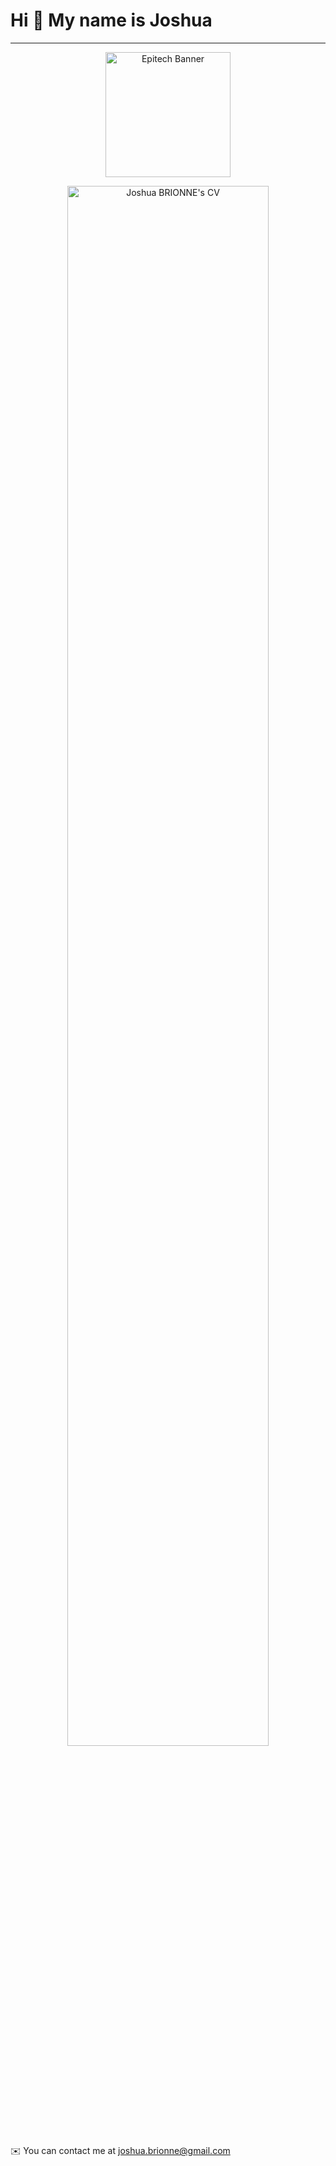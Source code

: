 Hi 👋 My name is Joshua
=======================

------------------
<p align="center">
    <img  height="200" src="https://i.postimg.cc/XYT4JNjj/epitech.png" alt="Epitech Banner">
</p>

<p align="center">
    <img width="80%" src="https://imgdb.net/storage/uploads/401cc7f96f32d06c790f4fc1758d95f01ef737717c06106c756495278075b0fd.png" alt="Joshua BRIONNE's CV">
</p>

✉️  You can contact me at [joshua.brionne@gmail.com](mailto:joshua.brionne@gmail.com)
